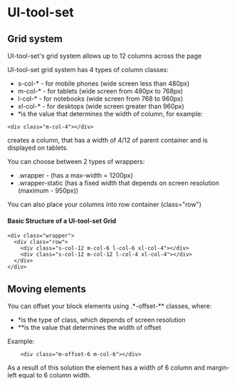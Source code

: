# UI-tool-set
## Grid system
UI-tool-set's grid system allows up to 12 columns across the page

UI-tool-set grid system has 4 types of column classes:
* s-col-* - for mobile phones (wide screen less than 480px)
* m-col-* - for tablets (wide screen from 480px to 768px)
* l-col-* - for notebooks (wide screen from 768 to 960px)
* xl-col-* - for desktops (wide screen greater than 960px)
* *is the value that determines the width of column, for example:
```
<div class="m-col-4"></div>
```
creates a column, that has a width of 4/12 of parent container and is displayed on tablets. 

You can choose between 2 types of wrappers:
* .wrapper - (has a max-width = 1200px)
* .wrapper-static (has a fixed width that depends on screen resolution (maximum - 950px))

You can also place your columns into row container (class="row") 

#### Basic Structure of a UI-tool-set Grid
```
<div class="wrapper">
  <div class="row">
    <div class="s-col-12 m-col-6 l-col-6 xl-col-4"></div>
    <div class="s-col-12 m-col-12 l-col-4 xl-col-4"></div>
  </div>
</div>
```
## Moving elements
You can offset your block elements using .*-offset-** classes, where:
* *is the type of class, which depends of screen resolution
* **is the value that determines the width of offset 

Example:
```
    <div class="m-offset-6 m-col-6"></div>  
```
As a result of this solution the element has a width of 6 column and margin-left equal to 6 column width.
